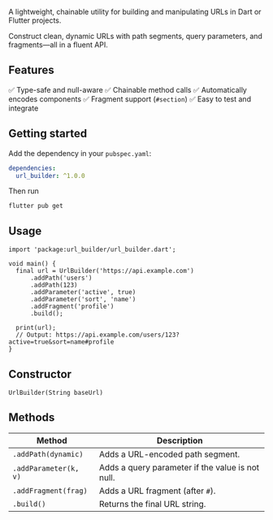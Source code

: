 A lightweight, chainable utility for building and manipulating URLs in Dart or Flutter projects.

Construct clean, dynamic URLs with path segments, query parameters, and fragments—all in a fluent API.

## Features

✅ Type-safe and null-aware
✅ Chainable method calls
✅ Automatically encodes components
✅ Fragment support (`#section`)
✅ Easy to test and integrate


## Getting started

Add the dependency in your `pubspec.yaml`:
```yaml
dependencies:
  url_builder: ^1.0.0
```  
Then run
```
flutter pub get  
```


## Usage

```
import 'package:url_builder/url_builder.dart';

void main() {
  final url = UrlBuilder('https://api.example.com')
      .addPath('users')
      .addPath(123)
      .addParameter('active', true)
      .addParameter('sort', 'name')
      .addFragment('profile')
      .build();

  print(url);
  // Output: https://api.example.com/users/123?active=true&sort=name#profile
}
```

## Constructor 

```
UrlBuilder(String baseUrl)
```

## Methods

| Method                | Description                                      |
| --------------------- | ------------------------------------------------ |
| `.addPath(dynamic)`   | Adds a URL-encoded path segment.                 |
| `.addParameter(k, v)` | Adds a query parameter if the value is not null. |
| `.addFragment(frag)`  | Adds a URL fragment (after `#`).                 |
| `.build()`            | Returns the final URL string.                    |



